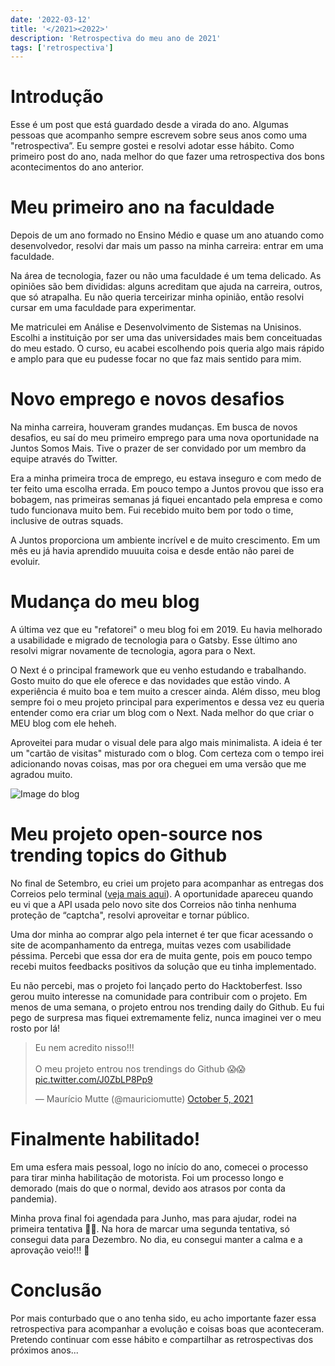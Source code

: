 ```yaml
---
date: '2022-03-12'
title: '</2021><2022>'
description: 'Retrospectiva do meu ano de 2021'
tags: ['retrospectiva']
---
```


# Introdução

Esse é um post que está guardado desde a virada do ano. Algumas pessoas que acompanho sempre escrevem sobre seus anos como uma "retrospectiva”. Eu sempre gostei e resolvi adotar esse hábito. Como primeiro post do ano, nada melhor do que fazer uma retrospectiva dos bons acontecimentos do ano anterior.

# Meu primeiro ano na faculdade

Depois de um ano formado no Ensino Médio e quase um ano atuando como desenvolvedor, resolvi dar mais um passo na minha carreira: entrar em uma faculdade.

Na área de tecnologia, fazer ou não uma faculdade é um tema delicado. As opiniões são bem divididas: alguns acreditam que ajuda na carreira, outros, que só atrapalha. Eu não queria terceirizar minha opinião, então resolvi cursar em uma faculdade para experimentar.

Me matriculei em Análise e Desenvolvimento de Sistemas na Unisinos. Escolhi a instituição por ser uma das universidades mais bem conceituadas do meu estado. O curso, eu acabei escolhendo pois queria algo mais rápido e amplo para que eu pudesse focar no que faz mais sentido para mim.

# Novo emprego e novos desafios

Na minha carreira, houveram grandes mudanças. Em busca de novos desafios, eu saí do meu primeiro emprego para uma nova oportunidade na Juntos Somos Mais. Tive o prazer de ser convidado por um membro da equipe através do Twitter.

Era a minha primeira troca de emprego, eu estava inseguro e com medo de ter feito uma escolha errada. Em pouco tempo a Juntos provou que isso era bobagem, nas primeiras semanas já fiquei encantado pela empresa e como tudo funcionava muito bem. Fui recebido muito bem por todo o time, inclusive de outras squads.

A Juntos proporciona um ambiente incrível e de muito crescimento. Em um mês eu já havia aprendido muuuita coisa e desde então não parei de evoluir.

# Mudança do meu blog

A última vez que eu "refatorei" o meu blog foi em 2019. Eu havia melhorado a usabilidade e migrado de tecnologia para o Gatsby. Esse último ano resolvi migrar novamente de tecnologia, agora para o Next.

O Next é o principal framework que eu venho estudando e trabalhando. Gosto muito do que ele oferece e das novidades que estão vindo. A experiência é muito boa e tem muito a crescer ainda. Além disso, meu blog sempre foi o meu projeto principal para experimentos e dessa vez eu queria entender como era criar um blog com o Next. Nada melhor do que criar o MEU blog com ele heheh.

Aproveitei para mudar o visual dele para algo mais minimalista. A ideia é ter um "cartão de visitas" misturado com o blog. Com certeza com o tempo irei adicionando novas coisas, mas por ora cheguei em uma versão que me agradou muito.

![Image do blog](/static/images/blog/2021-2022-a.png)

# Meu projeto open-source nos trending topics do Github

No final de Setembro, eu criei um projeto para acompanhar as entregas dos Correios pelo terminal ([veja mais aqui](https://github.com/mauriciomutte/track-correios)). A oportunidade apareceu quando eu vi que a API usada pelo novo site dos Correios não tinha nenhuma proteção de “captcha", resolvi aproveitar e tornar público.

Uma dor minha ao comprar algo pela internet é ter que ficar acessando o site de acompanhamento da entrega, muitas vezes com usabilidade péssima. Percebi que essa dor era de muita gente, pois em pouco tempo recebi muitos feedbacks positivos da solução que eu tinha implementado.

Eu não percebi, mas o projeto foi lançado perto do Hacktoberfest. Isso gerou muito interesse na comunidade para contribuir com o projeto. Em menos de uma semana, o projeto entrou nos trending daily do Github. Eu fui pego de surpresa mas fiquei extremamente feliz, nunca imaginei ver o meu rosto por lá!

<blockquote class="twitter-tweet" data-theme="dark"><p lang="pt" dir="ltr">Eu nem acredito nisso!!!<br><br>O meu projeto entrou nos trendings do Github 😱😱 <a href="https://t.co/J0ZbLP8Pp9">pic.twitter.com/J0ZbLP8Pp9</a></p>&mdash; Maurício Mutte (@mauriciomutte) <a href="https://twitter.com/mauriciomutte/status/1445360579661778946?ref_src=twsrc%5Etfw">October 5, 2021</a></blockquote> <script async src="https://platform.twitter.com/widgets.js" charset="utf-8"></script>

# Finalmente habilitado!

Em uma esfera mais pessoal, logo no início do ano, comecei o processo para tirar minha habilitação de motorista. Foi um processo longo e demorado (mais do que o normal, devido aos atrasos por conta da pandemia).

Minha prova final foi agendada para Junho, mas para ajudar, rodei na primeira tentativa 🤦🏻. Na hora de marcar uma segunda tentativa, só consegui data para Dezembro. No dia, eu consegui manter a calma e a aprovação veio!!! 🥳

# Conclusão

Por mais conturbado que o ano tenha sido, eu acho importante fazer essa retrospectiva para acompanhar a evolução e coisas boas que aconteceram. Pretendo continuar com esse hábito e compartilhar as retrospectivas dos próximos anos...
